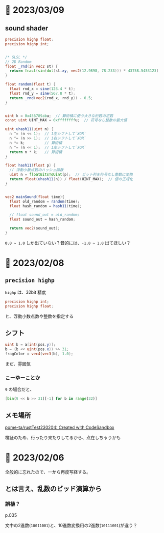 # 📝 2023/03/09

## sound shader

```frag
precision highp float;
precision highp int;


/* GLSL */
// 2D Random
float _rnd(in vec2 st) {
  return fract(sin(dot(st.xy, vec2(12.9898, 78.233))) * 43758.5453123);
}

float random(float t) {
  float rnd_x = sine(123.4 * t);
  float rnd_y = sine(567.8 * t);
  return _rnd(vec2(rnd_x, rnd_y)) - 0.5;
}


uint k = 0x456789abu;  // 算術積に使う大きな桁数の定数
const uint UINT_MAX = 0xffffffffu;  // 符号なし整数の最大値

uint uhash11(uint n) {
  n ^= (n << 1);  // 1左シフトして`XOR`
  n ^= (n >> 1);  // 1右シフトして`XOR`
  n *= k;         // 算術積
  n ^= (n << 1);  // 1左シフトして`XOR`
  return n * k;   // 算術積
}

float hash11(float p) {
  // 浮動小数点数のハッシュ関数
  uint n = floatBitsToUint(p);  // ビット列を符号なし整数に変換
  return float(uhash11(n)) / float(UINT_MAX);  // 値の正規化
}


vec2 mainSound(float time){
  float old_random = random(time);
  float hash_random = hash11(time);

  // float sound_out = old_random;
  float sound_out = hash_random;

  return vec2(sound_out);
}

```

`0.0 ~ 1.0` しか出ていない？音的には、`-1.0 ~ 1.0` 出てほしい？

# 📝 2023/02/08

## `precision highp`

`highp` は、32bit 精度

``` .frag
precision highp int;
precision highp float;
```

と、浮動小数点数や整数を指定する

## シフト

```.frag
uint b = a[int(pos.y)]; 
b = (b << uint(pos.x)) >> 31;
fragColor = vec4(vec3(b), 1.0); 
```

まだ、雰囲気

### こーゆーことか

`9` の場合だと、

```python
[bin(9 << b >> 31)[-1] for b in range(32)]
```

## メモ場所

[pome-ta/rustTest230204: Created with CodeSandbox](https://github.com/pome-ta/rustTest230204)

検証のため、行ったり来たりしてるから、点在しちゃうかも

# 📝 2023/02/06

全般的に忘れたので、一から再度写経する。

## とは言え、乱数のビッド演算から

### 誤植？

p.035

文中の2進数(`10011001`)と、10進数変換用の2進数(`10111001`)が違う？
